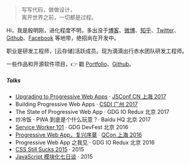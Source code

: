 > 写写代码，做做设计，  
> 离开世界之前，一切都是过程。

Hi，我是殷明刚，进化程度不明，多出没于[博客](yinminggang.github.io)、[微博](weibo.com/starfish_Yin)、[知乎](https://www.zhihu.com/people/ymgindex.php/)、[Twitter](https://twitter.com/yinminggang/)、[Github](http://github.com/yinminggang)、[Facebook](https://www.facebook.com/minggang.yin.5) 等地带，绝招尚在开发中。

职业是研发工程师，[云存储]活跃成员。现为滴滴出行赤水团队研发工程师。

一些作品和开源软件项目，👉 戳 [Portfolio](/portfolio)、[Github](http://github.com/yinminggang)。


##### Talks

- [Upgrading to Progressive Web Apps][9] · [JSConf CN 上海 2017](http://2017.jsconf.cn/)
- Building Progressive Web Apps · [CSDI 广州 2017](http://www.csdisummit.com/)
- The State of Progressive Web App · GDG IO Redux 北京 2017
- 炒冷饭 · PWA 到底是个什么玩意？· Baidu HQ 北京 2017
- [Service Worker 101][5] · GDG DevFest 北京 2016
- [Progressive Web App，复兴序章][4] · [QCon 上海 2016](http://2016.qconshanghai.com/presentation/3111)
- Progressive Web App 之我见 · GDG IO Redux 北京 2016
- [CSS Still Sucks 2015][2] · 2015
- [JavaScript 模块化七日谈][1] · 2015

[1]: //yinminggang.github.io/2015/07/09/js-module-7day/
[2]: //yinminggang.github.io/2015/12/28/css-sucks-2015/
[3]: //yinminggang.github.io/2016/06/05/pwa-in-my-pov/
[4]: //yinminggang.github.io/2016/10/20/pwa-qcon2016/
[5]: //yinminggang.github.io/2016/11/20/sw-101-gdgdf/
[6]: https://yanshuo.io/assets/player/?deck=58ac8598b123db0067292f92 "PWA Rehashing"
[7]: https://yanshuo.io/assets/player/?deck=593ad6fbfe88c2006a0a0d6d "The State of PWA"
[8]: https://yanshuo.io/assets/player/?deck=594d673d570c357d0698a950 "Building PWA"
[9]: //yinminggang.github.io/jsconfcn2017/
